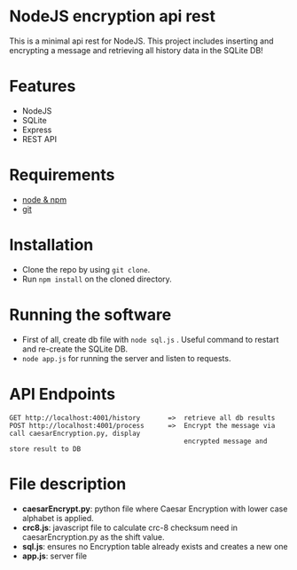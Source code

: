 # NodeJS encryption api rest

This is a minimal api rest for NodeJS. This project includes inserting and encrypting a message and retrieving all history data in the SQLite DB!

# Features

* NodeJS
* SQLite
* Express
* REST API

# Requirements

* [node & npm](https://nodejs.org/)
* [git](https://www.robinwieruch.de/git-essential-commands/)

# Installation

* Clone the repo by using ```git clone```.
* Run ```npm install``` on the cloned directory.

# Running the software

* First of all, create db file with ```node sql.js``` . Useful command to restart and re-create the SQLite DB.
* ```node app.js``` for running the server and listen to requests.

# API Endpoints

```
GET http://localhost:4001/history       =>  retrieve all db results
POST http://localhost:4001/process      =>  Encrypt the message via call caesarEncryption.py, display
                                            encrypted message and store result to DB
```

# File description

* **caesarEncrypt.py**: python file where Caesar Encryption with lower case alphabet is applied.
* **crc8.js**: javascript file to calculate crc-8 checksum need in caesarEncryption.py as the shift value.
* **sql.js**: ensures no Encryption table already exists and creates a new one
* **app.js**: server file
